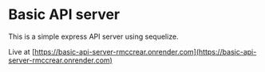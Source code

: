 # Basic API server

This is a simple express API server using sequelize.

Live at [https://basic-api-server-rmccrear.onrender.com](https://basic-api-server-rmccrear.onrender.com)
